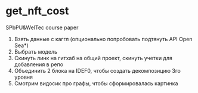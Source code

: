 # get_nft_cost
SPbPU&amp;WelTec course paper

1. Взять данные с каггл (опционально попробовать подтянуть API Open Sea*)
2. Выбрать модель
3. Скинуть линк на гитхаб на общий проект, скинуть учетки для добавления в репо
4. Объединить 2 блока на IDEF0, чтобы создать декомпозицию 3го уровня
5. Смотрим видосик про графы, чтобы сформировалась картинка

